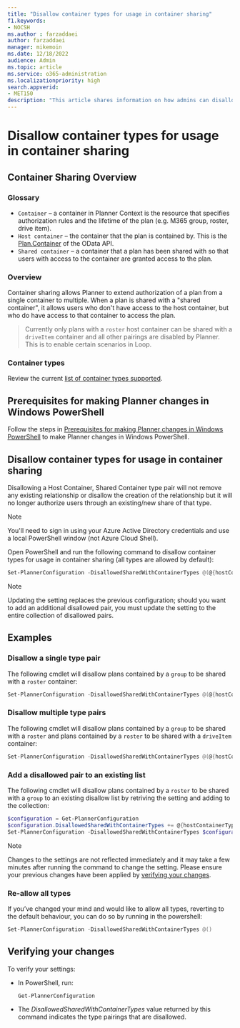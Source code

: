 ```yaml
---
title: "Disallow container types for usage in container sharing"
f1.keywords:
- NOCSH
ms.author : farzaddaei
author: farzaddaei
manager: mikemoin
ms.date: 12/18/2022
audience: Admin
ms.topic: article
ms.service: o365-administration
ms.localizationpriority: high
search.appverid:
- MET150
description: "This article shares information on how admins can disallow certain container type pairs from container sharing"
---
```


# Disallow container types for usage in container sharing

## Container Sharing Overview

### Glossary

- `Container` – a container in Planner Context is the resource that specifies authorization rules and the lifetime of the plan (e.g. M365 group, roster, drive item).
- `Host container` – the container that the plan is contained by. This is the [Plan.Container](graph/api/resources/plannerplan) of the OData API.
- `Shared container` – a container that a plan has been shared with so that users with access to the container are granted access to the plan.

### Overview

Container sharing allows Planner to extend authorization of a plan from a single container to multiple. When a plan is shared with a "shared container", it allows users who don't have access to the host container, but who do have access to that container to access the plan.

> Currently only plans with a `roster` host container can be shared with a `driveItem` container and all other pairings are disabled by Planner. This is to enable certain scenarios in Loop.

### Container types

Review the current [list of container types supported](/graph/api/resources/plannerplancontainer).

## Prerequisites for making Planner changes in Windows PowerShell

Follow the steps in [Prerequisites for making Planner changes in Windows PowerShell](prerequisites-for-powershell.md) to make Planner changes in Windows PowerShell.

## Disallow container types for usage in container sharing

Disallowing a Host Container, Shared Container type pair will not remove any existing relationship or disallow the creation of the relationship but it will no longer authorize users through an existing/new share of that type.

> [!NOTE]
> You'll need to sign in using your Azure Active Directory credentials and use a local PowerShell window (not Azure Cloud Shell).

Open PowerShell and run the following command to disallow container types for usage in container sharing (all types are allowed by default):

```powershell
Set-PlannerConfiguration -DisallowedSharedWithContainerTypes @(@{hostContainerType = "<The type of the host container>"; sharedWithContainerType = "<The type of the shared with container>"})
```

> [!NOTE]
> Updating the setting replaces the previous configuration; should you want to add an additional disallowed pair, you must update the setting to the entire collection of disallowed pairs.

## Examples

### Disallow a single type pair

The following cmdlet will disallow plans contained by a `group` to be shared with a `roster` container:

```powershell
Set-PlannerConfiguration -DisallowedSharedWithContainerTypes @(@{hostContainerType = "group"; sharedWithContainerType = "roster"})
```

### Disallow multiple type pairs

The following cmdlet will disallow plans contained by a `group` to be shared with a `roster` and plans contained by a `roster` to be shared with a `driveItem` container:

```powershell
Set-PlannerConfiguration -DisallowedSharedWithContainerTypes @(@{hostContainerType = "group"; sharedWithContainerType = "roster"},@{hostContainerType = "roster"; sharedWithContainerType = "driveItem"})
```

### Add a disallowed pair to an existing list

The following cmdlet will disallow plans contained by a `roster` to be shared with a `group` to an existing disallow list by retriving the setting and adding to the collection:

```powershell
$configuration = Get-PlannerConfiguration
$configuration.DisallowedSharedWithContainerTypes += @{hostContainerType = "roster"; sharedWithContainerType = "group"}
Set-PlannerConfiguration -DisallowedSharedWithContainerTypes $configuration.DisallowedSharedWithContainerTypes
```

> [!NOTE]
> Changes to the settings are not reflected immediately and it may take a few minutes after running the command to change the setting. Please ensure your previous changes have been applied by [verifying your changes](#verifying-your-changes).

### Re-allow all types

If you’ve changed your mind and would like to allow all types, reverting to the default behaviour, you can do so by running in the powershell:

```powershell
Set-PlannerConfiguration -DisallowedSharedWithContainerTypes @()
```

## Verifying your changes

To verify your settings:

- In PowerShell, run:

  ```powershell
  Get-PlannerConfiguration
  ```

- The _DisallowedSharedWithContainerTypes_ value returned by this command indicates the type pairings that are disallowed.
